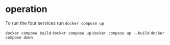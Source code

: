 # operation
To run the four services run `docker compose up`

`docker compose build`
`docker compose up`
`docker compose up --build`
`docker compose down`
